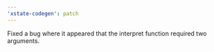 ```yaml
---
'xstate-codegen': patch
---
```


Fixed a bug where it appeared that the interpret function required two arguments.
